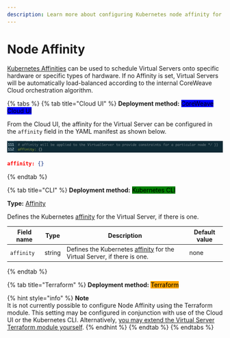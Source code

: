 ```yaml
---
description: Learn more about configuring Kubernetes node affinity for Virtual Servers.
---
```


# Node Affinity

[Kubernetes Affinities](https://kubernetes.io/docs/concepts/scheduling-eviction/assign-pod-node/#affinity-and-anti-affinity) can be used to schedule Virtual Servers onto specific hardware or specific types of hardware. If no Affinity is set, Virtual Servers will be automatically load-balanced according to the internal CoreWeave Cloud orchestration algorithm.

{% tabs %}
{% tab title="Cloud UI" %}
**Deployment method:** <mark style="background-color:blue;">CoreWeave Cloud UI</mark>

From the Cloud UI, the affinity for the Virtual Server can be configured in the `affinity` field in the YAML manifest as shown below.

![YAML manifest screenshot of affinity field.](<../../.gitbook/assets/image (14) (2).png>)

```json
affinity: {}
```
{% endtab %}

{% tab title="CLI" %}
**Deployment method:** <mark style="background-color:green;">Kubernetes CLI</mark>

**Type:** [Affinity](https://pkg.go.dev/k8s.io/kubernetes/pkg/apis/core#Affinity)

Defines the Kubernetes [affinity](https://kubernetes.io/docs/concepts/scheduling-eviction/assign-pod-node/#affinity-and-anti-affinity) for the Virtual Server, if there is one.

| Field name | Type   | Description                                                                                                                                                                     | Default value |
| ---------- | ------ | ------------------------------------------------------------------------------------------------------------------------------------------------------------------------------- | ------------- |
| `affinity` | string | Defines the Kubernetes [affinity](https://kubernetes.io/docs/concepts/scheduling-eviction/assign-pod-node/#affinity-and-anti-affinity) for the Virtual Server, if there is one. | none          |
{% endtab %}

{% tab title="Terraform" %}
**Deployment method:** <mark style="background-color:orange;">Terraform</mark>

{% hint style="info" %}
**Note**\
It is not currently possible to configure Node Affinity using the Terraform module. This setting may be configured in conjunction with use of the Cloud UI or the Kubernetes CLI. Alternatively, [you may extend the Virtual Server Terraform module yourself](../../../virtual-server/examples/terraform/vs.tf).
{% endhint %}
{% endtab %}
{% endtabs %}
